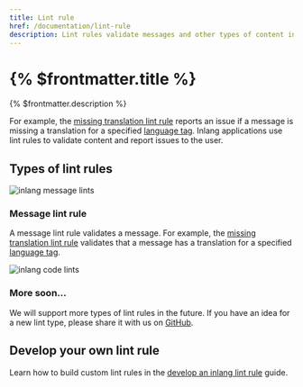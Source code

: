 ```yaml
---
title: Lint rule
href: /documentation/lint-rule
description: Lint rules validate messages and other types of content in an inlang project.
---
```


# {% $frontmatter.title %}

{% $frontmatter.description %}

For example, the [missing translation lint rule](/marketplace/messageLintRule.inlang.missingTranslation) reports an issue if a message is missing a translation for a specified [language tag](/documentation/concepts/language-tag). Inlang applications use lint rules to validate content and report issues to the user.

## Types of lint rules

![inlang message lints](https://cdn.jsdelivr.net/gh/inlang/monorepo/inlang/documentation/assets/lintrule-messagelints.jpg)

### Message lint rule

A message lint rule validates a message. For example, the [missing translation lint rule](/marketplace/messageLintRule.inlang.missingTranslation) validates that a message has a translation for a specified [language tag](/documentation/language-tag).

![inlang code lints](https://cdn.jsdelivr.net/gh/inlang/monorepo/inlang/documentation/assets/lintrule-codelints.jpg)

### More soon...

We will support more types of lint rules in the future. If you have an idea for a new lint type, please share it with us on [GitHub](https://github.com/inlang/monorepo/discussions).

## Develop your own lint rule

Learn how to build custom lint rules in the [develop an inlang lint rule](/documentation/guides/develop-lint-rule) guide.

